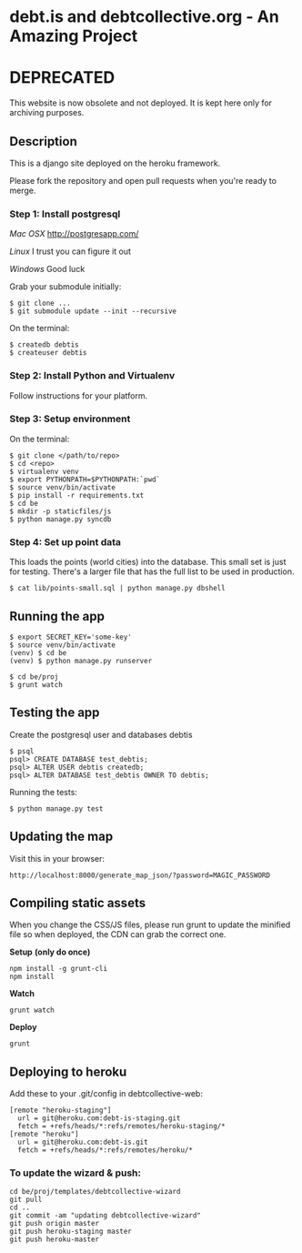 debt.is and debtcollective.org - An Amazing Project
=======

# DEPRECATED

This website is now obsolete and not deployed. It is kept here only for archiving purposes.

## Description

This is a django site deployed on the heroku framework.

Please fork the repository and open pull requests when you're ready to merge.

### Step 1: Install postgresql

*Mac OSX*
http://postgresapp.com/

*Linux*
I trust you can figure it out

*Windows*
Good luck

Grab your submodule initially:
```
$ git clone ...
$ git submodule update --init --recursive
```

On the terminal:
```
$ createdb debtis
$ createuser debtis
```

### Step 2: Install Python and Virtualenv

Follow instructions for your platform.

### Step 3: Setup environment

On the terminal:
```
$ git clone </path/to/repo>
$ cd <repo>
$ virtualenv venv
$ export PYTHONPATH=$PYTHONPATH:`pwd`
$ source venv/bin/activate
$ pip install -r requirements.txt
$ cd be
$ mkdir -p staticfiles/js
$ python manage.py syncdb
```

### Step 4: Set up point data

This loads the points (world cities) into the database. This small set is just for testing. There's a larger file that has the full list to be used in production.

```
$ cat lib/points-small.sql | python manage.py dbshell
```

## Running the app

```
$ export SECRET_KEY='some-key'
$ source venv/bin/activate
(venv) $ cd be
(venv) $ python manage.py runserver
```

```
$ cd be/proj
$ grunt watch
```

## Testing the app

Create the postgresql user and databases debtis
```
$ psql
psql> CREATE DATABASE test_debtis;
psql> ALTER USER debtis createdb;
psql> ALTER DATABASE test_debtis OWNER TO debtis;
```

Running the tests:
```
$ python manage.py test
```

## Updating the map

Visit this in your browser:
```
http://localhost:8000/generate_map_json/?password=MAGIC_PASSWORD
```


## Compiling static assets

When you change the CSS/JS files, please run grunt to update the minified file so when deployed, the CDN can grab the correct one.

**Setup** **(only do once)**
```
npm install -g grunt-cli
npm install
```

**Watch**
```
grunt watch
```

**Deploy**
```
grunt
```


## Deploying to heroku
Add these to your .git/config in debtcollective-web:

```
[remote "heroku-staging"]
  url = git@heroku.com:debt-is-staging.git
  fetch = +refs/heads/*:refs/remotes/heroku-staging/*
[remote "heroku"]
  url = git@heroku.com:debt-is.git
  fetch = +refs/heads/*:refs/remotes/heroku/*
```

### To update the wizard & push:
```
cd be/proj/templates/debtcollective-wizard
git pull
cd ..
git commit -am "updating debtcollective-wizard"
git push origin master
git push heroku-staging master
git push heroku-master
```
